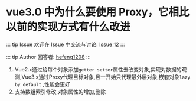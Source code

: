 # vue3.0 中为什么要使用 Proxy，它相比以前的实现方式有什么改进



::: tip Issue 
 欢迎在 Issue 中交流与讨论: [Issue 12](https://github.com/shfshanyue/Daily-Question/issues/12) 
:::

::: tip Author 
回答者: [hefeng1208](https://github.com/hefeng1208) 
:::

1. Vue2.x通过给每个对象添加`getter setter`属性去改变对象,实现对数据的观测,Vue3.x通过Proxy代理目标对象,且一开始只代理最外层对象,嵌套对象`lazy by default` ,性能会更好
2. 支持数组索引修改,对象属性的增加,删除
